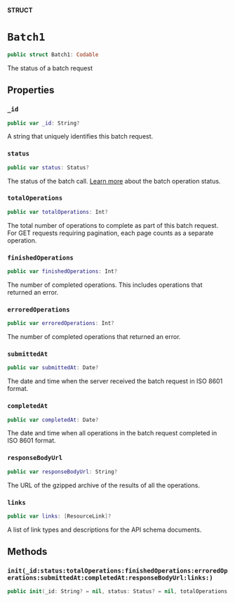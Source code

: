 **STRUCT**

# `Batch1`

```swift
public struct Batch1: Codable
```

The status of a batch request

## Properties
### `_id`

```swift
public var _id: String?
```

A string that uniquely identifies this batch request.

### `status`

```swift
public var status: Status?
```

The status of the batch call. [Learn more](https://mailchimp.com/developer/marketing/guides/run-async-requests-batch-endpoint/#check-the-status-of-a-batch-operation) about the batch operation status.

### `totalOperations`

```swift
public var totalOperations: Int?
```

The total number of operations to complete as part of this batch request. For GET requests requiring pagination, each page counts as a separate operation.

### `finishedOperations`

```swift
public var finishedOperations: Int?
```

The number of completed operations. This includes operations that returned an error.

### `erroredOperations`

```swift
public var erroredOperations: Int?
```

The number of completed operations that returned an error.

### `submittedAt`

```swift
public var submittedAt: Date?
```

The date and time when the server received the batch request in ISO 8601 format.

### `completedAt`

```swift
public var completedAt: Date?
```

The date and time when all operations in the batch request completed in ISO 8601 format.

### `responseBodyUrl`

```swift
public var responseBodyUrl: String?
```

The URL of the gzipped archive of the results of all the operations.

### `links`

```swift
public var links: [ResourceLink]?
```

A list of link types and descriptions for the API schema documents.

## Methods
### `init(_id:status:totalOperations:finishedOperations:erroredOperations:submittedAt:completedAt:responseBodyUrl:links:)`

```swift
public init(_id: String? = nil, status: Status? = nil, totalOperations: Int? = nil, finishedOperations: Int? = nil, erroredOperations: Int? = nil, submittedAt: Date? = nil, completedAt: Date? = nil, responseBodyUrl: String? = nil, links: [ResourceLink]? = nil)
```

